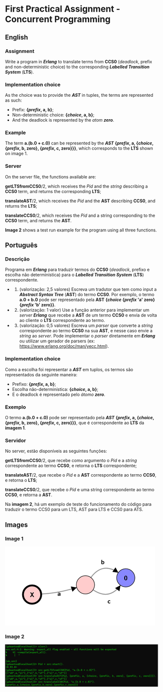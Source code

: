 # First Practical Assignment - **Concurrent Programming**

## English

### Assignment 

Write a program in **_Erlang_** to translate terms from **CCS0** (_deadlock_, prefix and non-deterministic choice) to the corresponding **_Labelled Transition System_** (**LTS**).

### Implementation choice

As the choice was to provide the **_AST_** in tuples, the terms are represented as such:

 - Prefix: **{_prefix_, a, b}**;
 - Non-deterministic choice: **{_choice_, a, b}**;
 - And the deadlock is represented by the _atom_ **_zero_**. 

### Example

The term **a.(b.0 + c.0)** can be represented by the **_AST_** **{_prefix_, a, {_choice_, {_prefix_, b, zero}, {_prefix_, c, zero}}}**, which corresponds to the **LTS** shown on image 1.

### Server

On the server file, the functions available are:

**getLTSfromCCS0**/2, which receives the _Pid_ and the _string_ describing a **CCS0** term, and returns the corresponding **LTS**;

**translateAST**/2, which receives the _Pid_ and the **AST** describing **CCS0**, and returns the **LTS**;

**translateCCS0**/2, which receives the _Pid_ and a string corresponding to the **CCS0** term, and returns the **AST**.

**Image 2** shows a test run example for the program using all three functions.

## Português

### Descrição 

Programa em **_Erlang_** para traduzir termos do **CCS0** (_deadlock_, prefixo e escolha não determinística) para o **_Labelled Transition System_** (**LTS**) correspondente.

- 1) (valorização: 2,5 valores) Escreva um tradutor que tem como input a **_Abstract Syntax Tree_** (**AST**) do termo **CCS0**.
Por exemplo, o termo **a.0 + b.0** pode ser representado pela **AST** **{_choice_ {_prefix_ 'a' zero} {_prefix_ 'b' zero}}**.

- 2) (valorização: 1 valor) Use a função anterior para implementar um _server_ **_Erlang_** que recebe a **AST** de um termo **CCS0** e envia de volta ao cliente o **LTS** correspondente ao termo.

- 3) (valorização: 0,5 valores) Escreva um _parser_ que converte a _string_ correspondente ao termo **CCS0** na sua **AST**, e nesse caso envie a _string_ ao _server_. Pode implementar o _parser_ diretamente em **_Erlang_** ou utilizar um gerador de parsers (ex: https://www.erlang.org/doc/man/yecc.html).

### Implementation choice
Como a escolha foi representar a **_AST_** em tuplos, os termos são representados da seguinte maneira:

 - Prefixo: **{_prefix_, a, b}**;
 - Escolha não-determinística: **{_choice_, a, b}**;
 - E o deadlock é representado pelo _átomo_ **_zero_**. 

### Exemplo

O termo **a.(b.0 + c.0)** pode ser representado pela **_AST_** **{_prefix_, a, {_choice_, {_prefix_, b, zero}, {_prefix_, c, zero}}}**, que é correspondente ao **LTS** da **imagem 1**.

### Servidor

No server, estão disponíveis as seguintes funções:

**getLTSfromCCS0**/2, que recebe como argumento o _Pid_ e a _string_ correspondente ao termo **CCS0**, e retorna o **LTS** correspondente;

**translateAST**/2, que recebe o _Pid_ e a **AST** correspondente ao termo **CCS0**, e retorna o **LTS**;

**translateCCS0**/2, que recebe o _Pid_ e uma string correspondente ao termo **CCS0**, e retorna a **AST**.

Na **imagem 2**, há um exemplo de teste do funcionamento do código para traduzir o termo CCS0 para um LTS, AST para LTS e CCS0 para ATS.

## Images

### Image 1

![My Image](./img/lts.png)

### Image 2

![My Image](./img/guide.png)